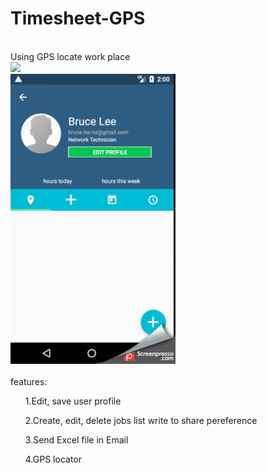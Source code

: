 # Timesheet-GPS
<br>Using GPS locate work place</br>
[![](https://play.google.com/intl/en_us/badges/images/generic/en_badge_web_generic.png)](https://play.google.com/store/apps/details?id=com.witlife.timesheet)
<br>
![alt tag](https://github.com/Yitian2003/Timesheet-GPS/blob/master/demo.gif)
</br>
<br>features:</br>
<ul>1.Edit, save user profile</ul>
<ul>2.Create, edit, delete jobs list write to share pereference</ul>
<ul>3.Send Excel file in Email</ul>
<ul>4.GPS locator</ul>
